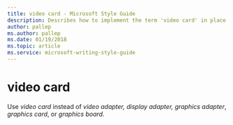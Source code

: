 ```yaml
---
title: video card - Microsoft Style Guide
description: Describes how to implement the term 'video card' in place of the other terms in Microsoft content.
author: pallep
ms.author: pallep
ms.date: 01/19/2018
ms.topic: article
ms.service: microsoft-writing-style-guide
---
```


# video card

Use *video card* instead of *video adapter,* *display adapter,* *graphics adapter*, *graphics card*, or *graphics board*<em>.</em>
